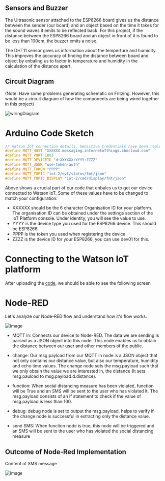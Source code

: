 ## Sensors and Buzzer
The Ultrasonic sensor attached to the ESP8266 board gives us the distance between the sender (our board) and an object based on the time it takes for the sound waves it emits to be reflected back. For this project, if the distance between the ESP8266 board and an object in front of it is found to be less than 100cm, the buzzer emits a noise.

The DHT11 sensor gives us information about the temperture and humidity. This improves the accuracy of finding the distance between board and object by enbaling us to factor in temperature and humidity in the calculation of the distance apart.

## Circuit Diagram
(Note: Have some problems generating schematic on Fritzing. However, this would be a circuit diagram of how the components are being wired together in this project)

![wiringDiagram](https://user-images.githubusercontent.com/62842333/84584757-ca160b80-ae3a-11ea-84e1-079f564a9441.PNG)

# Arduino Code Sketch 
``` c++ 
// Watson IoT connection details, Sensitive Credentials have been replaced with "XXXX"
#define MQTT_HOST "XXXXXX.messaging.internetofthings.ibmcloud.com" 
#define MQTT_PORT 1883
#define MQTT_DEVICEID "d:XXXXXX:YYYY:ZZZZ" 
#define MQTT_USER "use-token-auth"
#define MQTT_TOKEN "PPPP" 
#define MQTT_TOPIC "iot-2/evt/status/fmt/json"
#define MQTT_TOPIC_DISPLAY "iot-2/cmd/display/fmt/json"
```
Above shows a crucial part of our code that enbales us to get our device connected to Watson IoT. 
Some of these values have to be changed to match your configuration:
- XXXXXX should be the 6 character Organisation ID for your platform. The organisation ID can be obtained under the settings section of the IoT Platform console. Under identity, you will see the value to use.
- YYYY is the device type you used for the ESP8266 device. This should be ESP8266. 
- PPPP is the token you used when registering the device 
- ZZZZ is the device ID for your ESP8266, you can use dev01 for this.

# Connecting to the Watson IoT platform
After uploading the [code](https://github.com/WeiLiToh/Teamless-CallforCode_SCDFXIBM/blob/master/src/ConnectedToWatson.ino), we should be able to see the following screen



# Node-RED
Let's analyze our Node-RED flow and understand how it's flow works.

![image](https://user-images.githubusercontent.com/62842333/84583932-6dfab980-ae31-11ea-8600-345b71b0d44e.png)

- MQTT in: Connects our device to Node-RED. The data we are sending is parsed as a JSON object into this node. This node enables us to obtain the distance between our user and other members of the public.

- change: Our msg.payload from our MQTT in node is a JSON object that not only contains our distance value, but also our temperature, humidity and echo time values. The change node sets the msg.payload such that we only obtain the value we are interested in, the distance (It sets msg.pauload to msg.payload.d.distance). 

- function: When social distancing measure has been violated, function will be True and an SMS will be sent to the user who has violated it. The msg.payload consists of an if statement to check if the value of msg.payload is less than 100.
- debug: debug node is set to output the msg.payload, helps to verify if the change node is successful in extracting only the distance value.

- send SMS: When function node is true, this node will be triggered and an SMS will be sent to the user who has violated the social distancing measure

## Outcome of Node-Red Implementation
Content of SMS message

![image](https://user-images.githubusercontent.com/62842333/84587614-4b799800-ae53-11ea-9e77-d86cac501a85.png)


